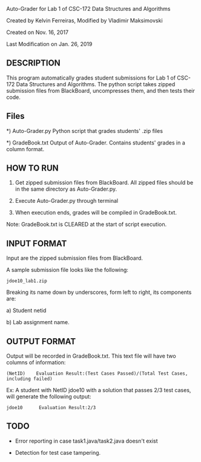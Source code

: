 Auto-Grader for Lab 1 of CSC-172 Data Structures and Algorithms

Created by Kelvin Ferreiras, Modified by Vladimir Maksimovski

Created on Nov. 16, 2017

Last Modification on Jan. 26, 2019


## DESCRIPTION 

This program automatically grades student submissions for Lab 1 of CSC-172 Data Structures and Algorithms. The python script takes zipped submission files from BlackBoard, uncompresses them, and then tests their code. 

## Files

*) Auto-Grader.py
	Python script that grades students' .zip files
 
*) GradeBook.txt
	Output of Auto-Grader. Contains students' grades in a column format.


## HOW TO RUN 

1) Get zipped submission files from BlackBoard. All zipped files should be in the same directory as Auto-Grader.py.

2) Execute Auto-Grader.py through terminal

3) When execution ends, grades will be compiled in GradeBook.txt.

Note: GradeBook.txt is CLEARED at the start of script execution.

## INPUT FORMAT

Input are the zipped submission files from BlackBoard.

A sample submission file looks like the following:

	jdoe10_lab1.zip 

Breaking its name down by underscores, form left to right, its components are:

a) Student netid

b) Lab assignment name.

## OUTPUT FORMAT

Output will be recorded in GradeBook.txt. This text file will have two columns of information:

	(NetID)    Evaluation Result:(Test Cases Passed)/(Total Test Cases, including failed)

Ex: A student with NetID jdoe10 with a solution that passes 2/3 test cases, will generate the following output:
	
	jdoe10		Evaluation Result:2/3

## TODO
- Error reporting in case task1.java/task2.java doesn't exist 

- Detection for test case tampering.
